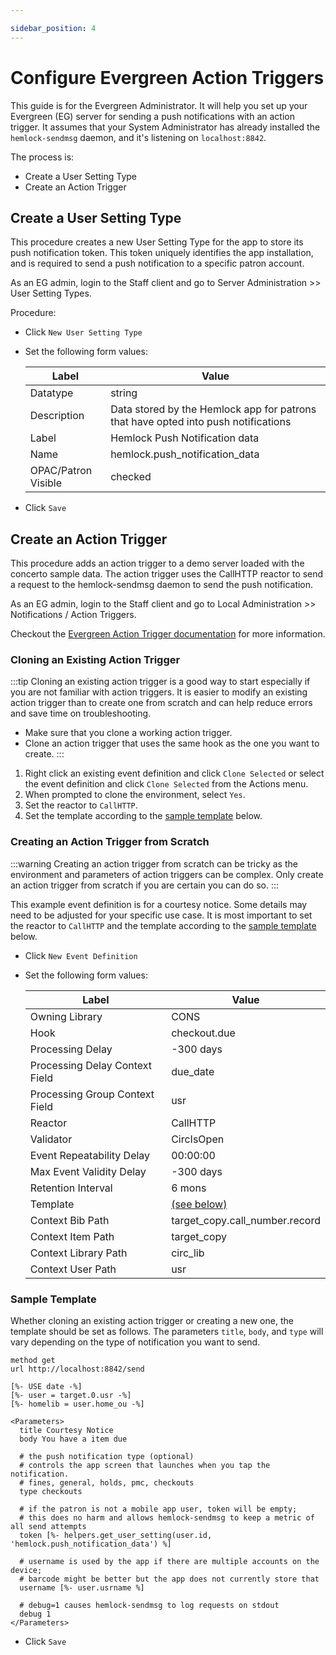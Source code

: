 ```yaml
---

sidebar_position: 4
---
```

# Configure Evergreen Action Triggers

This guide is for the Evergreen Administrator.
It will help you set up your Evergreen (EG) server for sending a push notifications with an action trigger.  It assumes that your System Administrator has already installed the `hemlock-sendmsg` daemon, and it's listening on `localhost:8842`.

The process is:
* Create a User Setting Type
* Create an Action Trigger

## Create a User Setting Type

This procedure creates a new User Setting Type for the app to store its push notification token.  This token uniquely identifies the app installation, and is required to send a push notification to a specific patron account.

As an EG admin, login to the Staff client and go to Server Administration >> User Setting Types.

Procedure:
* Click `New User Setting Type`
* Set the following form values:

    | Label               | Value                                                                              |
    | ------------------- | ---------------------------------------------------------------------------------- |
    | Datatype            | string                                                                             |
    | Description         | Data stored by the Hemlock app for patrons that have opted into push notifications |
    | Label               | Hemlock Push Notification data                                                     |
    | Name                | hemlock.push_notification_data                                                     |
    | OPAC/Patron Visible | checked                                                                            |

* Click `Save`

## Create an Action Trigger

This procedure adds an action trigger to a demo server loaded with the concerto sample data.
The action trigger uses the CallHTTP reactor to send a request to the hemlock-sendmsg daemon to send the push notification.

As an EG admin, login to the Staff client and go to Local Administration >> Notifications / Action Triggers.

Checkout the [Evergreen Action Trigger documentation](https://docs.evergreen-ils.org/docs/latest/admin/actiontriggers.html) for more information.

### Cloning an Existing Action Trigger

:::tip
Cloning an existing action trigger is a good way to start especially if you are not familiar with action triggers. It is easier to modify an existing action trigger than to create one from scratch and can help reduce errors and save time on troubleshooting.
 - Make sure that you clone a working action trigger.
 - Clone an action trigger that uses the same hook as the one you want to create.
:::

1. Right click an existing event definition and click `Clone Selected` or select the event definition and click `Clone Selected` from the Actions menu.
2. When prompted to clone the environment, select `Yes`.
3. Set the reactor to `CallHTTP`.
4. Set the template according to the [sample template](#sample-template) below.

### Creating an Action Trigger from Scratch

:::warning
Creating an action trigger from scratch can be tricky as the environment and parameters of action triggers can be complex. Only create an action trigger from scratch if you are certain you can do so.
:::

This example event definition is for a courtesy notice. Some details may need to be adjusted for your specific use case. It is most important to set the reactor to `CallHTTP` and the template according to the [sample template](#sample-template) below.

* Click `New Event Definition`
* Set the following form values:

    | Label                          | Value                          |
    | ------------------------------ | ------------------------------ |
    | Owning Library                 | CONS                           |
    | Hook                           | checkout.due                   |
    | Processing Delay               | -300 days                      |
    | Processing Delay Context Field | due_date                       |
    | Processing Group Context Field | usr                            |
    | Reactor                        | CallHTTP                       |
    | Validator                      | CircIsOpen                     |
    | Event Repeatability Delay      | 00:00:00                       |
    | Max Event Validity Delay       | -300 days                      |
    | Retention Interval             | 6 mons                         |
    | Template                       | [(see below)](#sample-template)          |
    | Context Bib Path               | target_copy.call_number.record |
    | Context Item Path              | target_copy                    |
    | Context Library Path           | circ_lib                       |
    | Context User Path              | usr                            |

### Sample Template

Whether cloning an existing action trigger or creating a new one, the template should be set as follows. The parameters `title`, `body`, and `type` will vary depending on the type of notification you want to send.

```
method get
url http://localhost:8842/send
  
[%- USE date -%]
[%- user = target.0.usr -%]
[%- homelib = user.home_ou -%]
  
<Parameters>
  title Courtesy Notice
  body You have a item due

  # the push notification type (optional)
  # controls the app screen that launches when you tap the notification. 
  # fines, general, holds, pmc, checkouts
  type checkouts

  # if the patron is not a mobile app user, token will be empty;
  # this does no harm and allows hemlock-sendmsg to keep a metric of all send attempts
  token [%- helpers.get_user_setting(user.id, 'hemlock.push_notification_data') %]

  # username is used by the app if there are multiple accounts on the device;
  # barcode might be better but the app does not currently store that
  username [%- user.usrname %]

  # debug=1 causes hemlock-sendmsg to log requests on stdout
  debug 1
</Parameters>
```
* Click `Save`